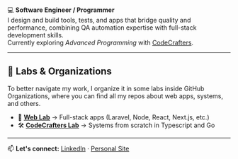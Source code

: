 💻 **Software Engineer / Programmer**  
I design and build tools, tests, and apps that bridge quality and performance, combining QA automation expertise with full-stack development skills.  
Currently exploring *Advanced Programming* with [CodeCrafters](https://codecrafters.io).

---

## 🔬 Labs & Organizations

To better navigate my work, I organize it in some labs inside GitHub Organizations, where you can find all my repos about web apps, systems, and others. 

- 🧪 **[Web Lab](https://github.com/fran-weblab)** → Full-stack apps (Laravel, Node, React, Next.js, etc.)
- 🛠 **[CodeCrafters Lab](https://github.com/fran-codecrafters)** → Systems from scratch in Typescript and Go

---

📫 **Let's connect:** [LinkedIn](https://www.linkedin.com/in/francisco-mateo-beron/) · [Personal Site](franciscoberon.com)

